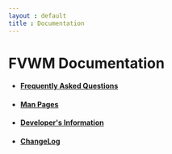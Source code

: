 ```yaml
---
layout : default
title : Documentation
---
```


FVWM Documentation
==================

  + #### [Frequently Asked Questions](faq)
  + #### [Man Pages](manpages)
  + #### [Developer's Information](developers)
  + #### [ChangeLog](changelog)
